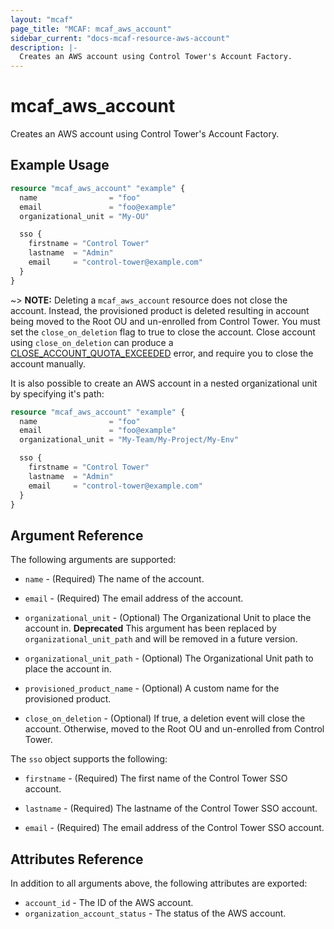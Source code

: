 ```yaml
---
layout: "mcaf"
page_title: "MCAF: mcaf_aws_account"
sidebar_current: "docs-mcaf-resource-aws-account"
description: |-
  Creates an AWS account using Control Tower's Account Factory.
---
```


# mcaf_aws_account

Creates an AWS account using Control Tower's Account Factory.

## Example Usage

```terraform
resource "mcaf_aws_account" "example" {
  name                = "foo"
  email               = "foo@example"
  organizational_unit = "My-OU"

  sso {
    firstname = "Control Tower"
    lastname  = "Admin"
    email     = "control-tower@example.com"
  }
}
```

~> **NOTE:** Deleting a `mcaf_aws_account` resource does not close the account. Instead, the provisioned product is deleted resulting in account being moved to the Root OU and un-enrolled from Control Tower. You must set the `close_on_deletion` flag to true to close the account. Close account using `close_on_deletion` can produce a [CLOSE_ACCOUNT_QUOTA_EXCEEDED](https://docs.aws.amazon.com/organizations/latest/APIReference/API_CloseAccount.html) error, and require you to close the account manually.

It is also possible to create an AWS account in a nested organizational unit by specifying it's path:

```terraform
resource "mcaf_aws_account" "example" {
  name                = "foo"
  email               = "foo@example"
  organizational_unit = "My-Team/My-Project/My-Env"

  sso {
    firstname = "Control Tower"
    lastname  = "Admin"
    email     = "control-tower@example.com"
  }
}
```

## Argument Reference

The following arguments are supported:

* `name` - (Required) The name of the account.

* `email` - (Required) The email address of the account.

* `organizational_unit` - (Optional) The Organizational Unit to place the account in. **Deprecated** This argument has been replaced by `organizational_unit_path` and will be removed in a future version.

* `organizational_unit_path` - (Optional) The Organizational Unit path to place the account in.

* `provisioned_product_name` - (Optional) A custom name for the provisioned product.
  
* `close_on_deletion` - (Optional) If true, a deletion event will close the account. Otherwise, moved to the Root OU and un-enrolled from Control Tower.

The `sso` object supports the following:

* `firstname` - (Required) The first name of the Control Tower SSO account.

* `lastname` - (Required) The lastname of the Control Tower SSO account.

* `email` - (Required) The email address of the Control Tower SSO account.

## Attributes Reference

In addition to all arguments above, the following attributes are exported:

* `account_id` - The ID of the AWS account.
* `organization_account_status` - The status of the AWS account.
